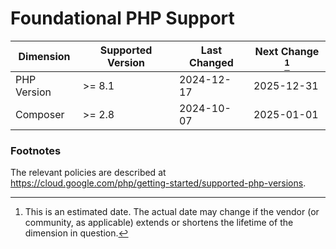 # Foundational PHP Support

| Dimension   | Supported Version | Last Changed | Next Change [^next-change] |
|-------------|-------------------|--------------|----------------------------|
| PHP Version | >= 8.1            | 2024-12-17   | 2025-12-31                 |
| Composer    | >= 2.8            | 2024-10-07   | 2025-01-01                 |

[^next-change]: This is an estimated date. The actual date may change if the
vendor (or community, as applicable) extends or shortens the lifetime of the
dimension in question.

### Footnotes

The relevant policies are described at https://cloud.google.com/php/getting-started/supported-php-versions.
